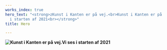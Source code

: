 ```yaml
---
works_index: true
hero_text: "<strong>zKunst i Kanten er på vej.<br>Kunst i Kanten er på vej.Vi ses
  i starten af 2021<br></strong>"
title: Hero

---
```

<Hero :text="$page.frontmatter.hero_text" />

<WorksList />

**![](/upload/Billede1.png "Kunst i Kanten er på vej.Vi ses i starten af 2021")**
